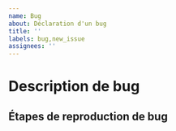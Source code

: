 ```yaml
---
name: Bug
about: Déclaration d'un bug
title: ''
labels: bug,new_issue
assignees: ''
---
```


# Description de bug


## Étapes de reproduction de bug



